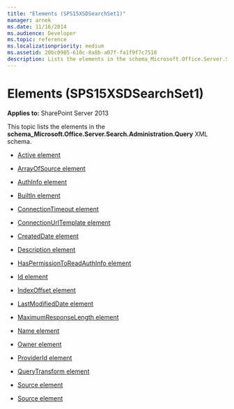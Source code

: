 ```yaml
---
title: "Elements (SPS15XSDSearchSet1)"
manager: arnek
ms.date: 11/16/2014
ms.audience: Developer
ms.topic: reference
ms.localizationpriority: medium
ms.assetid: 20bc0905-610c-8a8b-a07f-fa1f9f7c7518
description: Lists the elements in the schema_Microsoft.Office.Server.Search.Administration.Query XML schema.
---
```


# Elements (SPS15XSDSearchSet1)

**Applies to:** SharePoint Server 2013

This topic lists the elements in the **schema_Microsoft.Office.Server.Search.Administration.Query** XML schema.

- [Active element](active-element-source-complextypesps15xsdsearchset1.md)

- [ArrayOfSource element](arrayofsource-element-sps15xsdsearchset1.md)

- [AuthInfo element](authinfo-element-source-complextypesps15xsdsearchset1.md)

- [BuiltIn element](builtin-element-source-complextypesps15xsdsearchset1.md)

- [ConnectionTimeout element](connectiontimeout-element-source-complextypesps15xsdsearchset1.md)

- [ConnectionUrlTemplate element](connectionurltemplate-element-source-complextypesps15xsdsearchset1.md)

- [CreatedDate element](createddate-element-source-complextypesps15xsdsearchset1.md)

- [Description element](description-element-source-complextypesps15xsdsearchset1.md)

- [HasPermissionToReadAuthInfo element](haspermissiontoreadauthinfo-element-source-complextypesps15xsdsearchset1.md)

- [Id element](id-element-source-complextypesps15xsdsearchset1.md)

- [IndexOffset element](indexoffset-element-source-complextypesps15xsdsearchset1.md)

- [LastModifiedDate element](lastmodifieddate-element-source-complextypesps15xsdsearchset1.md)

- [MaximumResponseLength element](maximumresponselength-element-source-complextypesps15xsdsearchset1.md)

- [Name element](name-element-source-complextypesps15xsdsearchset1.md)

- [Owner element](owner-element-source-complextypesps15xsdsearchset1.md)

- [ProviderId element](providerid-element-source-complextypesps15xsdsearchset1.md)

- [QueryTransform element](querytransform-element-source-complextypesps15xsdsearchset1.md)

- [Source element](source-element-sps15xsdsearchset1.md)

- [Source element](source-element-arrayofsource-complextypesps15xsdsearchset1.md)
